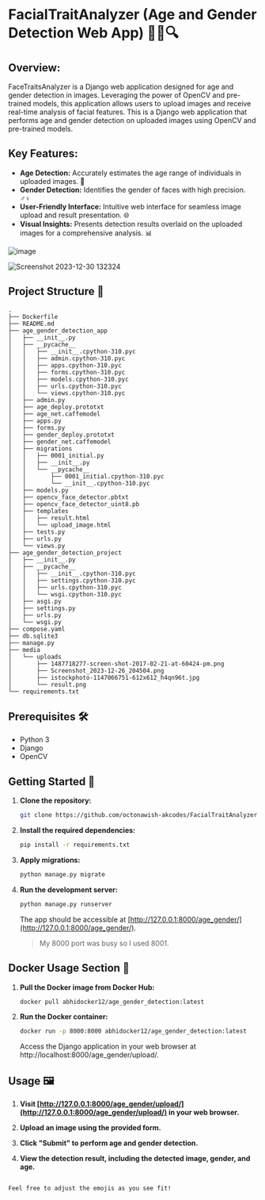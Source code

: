 # FacialTraitAnalyzer (Age and Gender Detection Web App) 👦👩🔍

## Overview:
FaceTraitsAnalyzer is a Django web application designed for age and gender detection in images. Leveraging the power of OpenCV and pre-trained models, this application allows users to upload images and receive real-time analysis of facial features. This is a Django web application that performs age and gender detection on uploaded images using OpenCV and pre-trained models.

## Key Features:

- **Age Detection:** Accurately estimates the age range of individuals in uploaded images. 🎂
- **Gender Detection:** Identifies the gender of faces with high precision. ♂️♀️
- **User-Friendly Interface:** Intuitive web interface for seamless image upload and result presentation. 🌐
- **Visual Insights:** Presents detection results overlaid on the uploaded images for a comprehensive analysis. 📊

![image](https://github.com/octonawish-akcodes/FacialTraitAnalyzer/assets/76171953/48156218-fcb4-4914-9d45-ad5fbdf6b92e)

![Screenshot 2023-12-30 132324](https://github.com/octonawish-akcodes/FacialTraitAnalyzer/assets/76171953/3003e559-9b7a-44ed-9e47-0e760e9e6f5e)

## Project Structure 📂

```plaintext
.
├── Dockerfile
├── README.md
├── age_gender_detection_app
│   ├── __init__.py
│   ├── __pycache__
│   │   ├── __init__.cpython-310.pyc
│   │   ├── admin.cpython-310.pyc
│   │   ├── apps.cpython-310.pyc
│   │   ├── forms.cpython-310.pyc
│   │   ├── models.cpython-310.pyc
│   │   ├── urls.cpython-310.pyc
│   │   └── views.cpython-310.pyc
│   ├── admin.py
│   ├── age_deploy.prototxt
│   ├── age_net.caffemodel
│   ├── apps.py
│   ├── forms.py
│   ├── gender_deploy.prototxt
│   ├── gender_net.caffemodel
│   ├── migrations
│   │   ├── 0001_initial.py
│   │   ├── __init__.py
│   │   └── __pycache__
│   │       ├── 0001_initial.cpython-310.pyc
│   │       └── __init__.cpython-310.pyc
│   ├── models.py
│   ├── opencv_face_detector.pbtxt
│   ├── opencv_face_detector_uint8.pb
│   ├── templates
│   │   ├── result.html
│   │   └── upload_image.html
│   ├── tests.py
│   ├── urls.py
│   └── views.py
├── age_gender_detection_project
│   ├── __init__.py
│   ├── __pycache__
│   │   ├── __init__.cpython-310.pyc
│   │   ├── settings.cpython-310.pyc
│   │   ├── urls.cpython-310.pyc
│   │   └── wsgi.cpython-310.pyc
│   ├── asgi.py
│   ├── settings.py
│   ├── urls.py
│   └── wsgi.py
├── compose.yaml
├── db.sqlite3
├── manage.py
├── media
│   └── uploads
│       ├── 1487718277-screen-shot-2017-02-21-at-60424-pm.png
│       ├── Screenshot_2023-12-26_204504.png
│       ├── istockphoto-1147066751-612x612_h4qn96t.jpg
│       └── result.png
└── requirements.txt
```

## Prerequisites 🛠️

- Python 3
- Django
- OpenCV

## Getting Started 🚀

1. **Clone the repository:**

   ```bash
   git clone https://github.com/octonawish-akcodes/FacialTraitAnalyzer.git
   ```

2. **Install the required dependencies:**

   ```bash
   pip install -r requirements.txt
   ```

3. **Apply migrations:**

   ```bash
   python manage.py migrate
   ```

4. **Run the development server:**

   ```bash
   python manage.py runserver
   ```

   The app should be accessible at [http://127.0.0.1:8000/age_gender/](http://127.0.0.1:8000/age_gender/).
   > My 8000 port was busy so I used 8001.

## Docker Usage Section 🐳

1. **Pull the Docker image from Docker Hub:**

   ```bash
   docker pull abhidocker12/age_gender_detection:latest
   ```

2. **Run the Docker container:**

   ```bash
   docker run -p 8000:8000 abhidocker12/age_gender_detection:latest
   ```

   Access the Django application in your web browser at http://localhost:8000/age_gender/upload/.

## Usage 🖼️

1. **Visit [http://127.0.0.1:8000/age_gender/upload/](http://127.0.0.1:8000/age_gender/upload/) in your web browser.**

2. **Upload an image using the provided form.**

3. **Click "Submit" to perform age and gender detection.**

4. **View the detection result, including the detected image, gender, and age.**

```

Feel free to adjust the emojis as you see fit!
